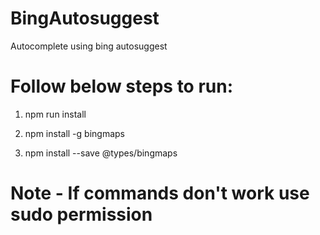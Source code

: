 # BingAutosuggest
Autocomplete using bing autosuggest

# Follow below steps to run:

1. npm run install

2. npm install -g bingmaps

3. npm install --save @types/bingmaps

# Note - If commands don't work use sudo permission

